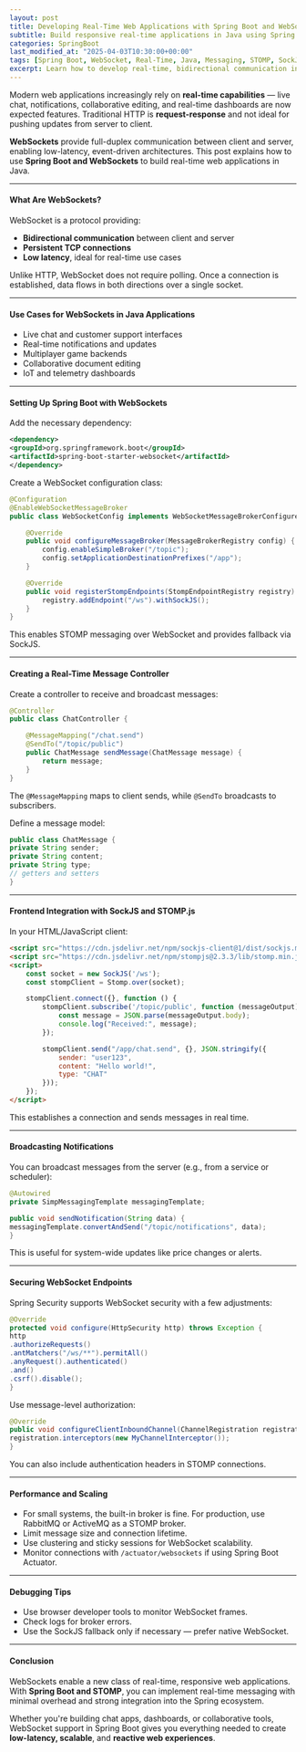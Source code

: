 ```yaml
---
layout: post
title: Developing Real-Time Web Applications with Spring Boot and WebSockets
subtitle: Build responsive real-time applications in Java using Spring Boot and WebSocket integration
categories: SpringBoot
last_modified_at: "2025-04-03T10:30:00+00:00"
tags: [Spring Boot, WebSocket, Real-Time, Java, Messaging, STOMP, SockJS]
excerpt: Learn how to develop real-time, bidirectional communication in your web apps using Spring Boot and WebSockets. From server setup to message broadcasting and client integration, this guide covers it all.
---
```

Modern web applications increasingly rely on **real-time capabilities** — live chat, notifications, collaborative editing, and real-time dashboards are now expected features. Traditional HTTP is **request-response** and not ideal for pushing updates from server to client.

**WebSockets** provide full-duplex communication between client and server, enabling low-latency, event-driven architectures. This post explains how to use **Spring Boot and WebSockets** to build real-time web applications in Java.

---

#### What Are WebSockets?

WebSocket is a protocol providing:
- **Bidirectional communication** between client and server
- **Persistent TCP connections**
- **Low latency**, ideal for real-time use cases

Unlike HTTP, WebSocket does not require polling. Once a connection is established, data flows in both directions over a single socket.

---

#### Use Cases for WebSockets in Java Applications

- Live chat and customer support interfaces
- Real-time notifications and updates
- Multiplayer game backends
- Collaborative document editing
- IoT and telemetry dashboards

---

#### Setting Up Spring Boot with WebSockets

Add the necessary dependency:

```xml
<dependency>
<groupId>org.springframework.boot</groupId>
<artifactId>spring-boot-starter-websocket</artifactId>
</dependency>
```

Create a WebSocket configuration class:

```java
@Configuration
@EnableWebSocketMessageBroker
public class WebSocketConfig implements WebSocketMessageBrokerConfigurer {

    @Override
    public void configureMessageBroker(MessageBrokerRegistry config) {
        config.enableSimpleBroker("/topic");
        config.setApplicationDestinationPrefixes("/app");
    }

    @Override
    public void registerStompEndpoints(StompEndpointRegistry registry) {
        registry.addEndpoint("/ws").withSockJS();
    }
}
```

This enables STOMP messaging over WebSocket and provides fallback via SockJS.

---

#### Creating a Real-Time Message Controller

Create a controller to receive and broadcast messages:

```java
@Controller
public class ChatController {

    @MessageMapping("/chat.send")
    @SendTo("/topic/public")
    public ChatMessage sendMessage(ChatMessage message) {
        return message;
    }
}
```

The `@MessageMapping` maps to client sends, while `@SendTo` broadcasts to subscribers.

Define a message model:

```java
public class ChatMessage {
private String sender;
private String content;
private String type;
// getters and setters
}
```

---

#### Frontend Integration with SockJS and STOMP.js

In your HTML/JavaScript client:

```html
<script src="https://cdn.jsdelivr.net/npm/sockjs-client@1/dist/sockjs.min.js"></script>
<script src="https://cdn.jsdelivr.net/npm/stompjs@2.3.3/lib/stomp.min.js"></script>
<script>
    const socket = new SockJS('/ws');
    const stompClient = Stomp.over(socket);

    stompClient.connect({}, function () {
        stompClient.subscribe('/topic/public', function (messageOutput) {
            const message = JSON.parse(messageOutput.body);
            console.log("Received:", message);
        });

        stompClient.send("/app/chat.send", {}, JSON.stringify({
            sender: "user123",
            content: "Hello world!",
            type: "CHAT"
        }));
    });
</script>
```

This establishes a connection and sends messages in real time.

---

#### Broadcasting Notifications

You can broadcast messages from the server (e.g., from a service or scheduler):

```java
@Autowired
private SimpMessagingTemplate messagingTemplate;

public void sendNotification(String data) {
messagingTemplate.convertAndSend("/topic/notifications", data);
}
```

This is useful for system-wide updates like price changes or alerts.

---

#### Securing WebSocket Endpoints

Spring Security supports WebSocket security with a few adjustments:

```java
@Override
protected void configure(HttpSecurity http) throws Exception {
http
.authorizeRequests()
.antMatchers("/ws/**").permitAll()
.anyRequest().authenticated()
.and()
.csrf().disable();
}
```

Use message-level authorization:

```java
@Override
public void configureClientInboundChannel(ChannelRegistration registration) {
registration.interceptors(new MyChannelInterceptor());
}
```

You can also include authentication headers in STOMP connections.

---

#### Performance and Scaling

- For small systems, the built-in broker is fine. For production, use RabbitMQ or ActiveMQ as a STOMP broker.
- Limit message size and connection lifetime.
- Use clustering and sticky sessions for WebSocket scalability.
- Monitor connections with `/actuator/websockets` if using Spring Boot Actuator.

---

#### Debugging Tips

- Use browser developer tools to monitor WebSocket frames.
- Check logs for broker errors.
- Use the SockJS fallback only if necessary — prefer native WebSocket.

---

#### Conclusion

WebSockets enable a new class of real-time, responsive web applications. With **Spring Boot and STOMP**, you can implement real-time messaging with minimal overhead and strong integration into the Spring ecosystem.

Whether you're building chat apps, dashboards, or collaborative tools, WebSocket support in Spring Boot gives you everything needed to create **low-latency, scalable**, and **reactive web experiences**.
